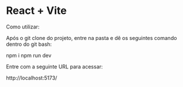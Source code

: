 # React + Vite

Como utilizar:

Após o git clone do projeto, entre na pasta e dê os seguintes comando dentro do git bash:

npm i
npm run dev

Entre com a seguinte URL para acessar:

http://localhost:5173/